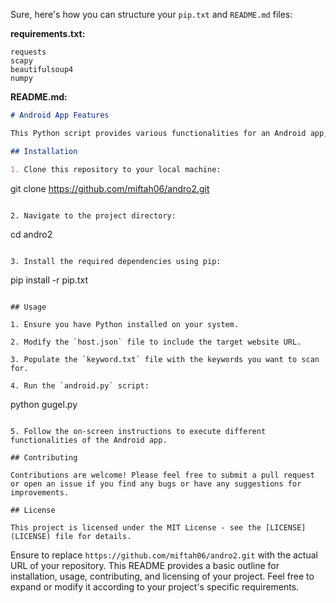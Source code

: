 Sure, here's how you can structure your `pip.txt` and `README.md` files:

**requirements.txt:**
```
requests
scapy
beautifulsoup4
numpy
```

**README.md:**
```markdown
# Android App Features

This Python script provides various functionalities for an Android app, including manipulating promo coupons, sending data to an index server, identifying discounts, tracking prices, and scanning keywords on websites.

## Installation

1. Clone this repository to your local machine:

```
git clone https://github.com/miftah06/andro2.git
```

2. Navigate to the project directory:

```
cd andro2
```

3. Install the required dependencies using pip:

```
pip install -r pip.txt
```

## Usage

1. Ensure you have Python installed on your system.

2. Modify the `host.json` file to include the target website URL.

3. Populate the `keyword.txt` file with the keywords you want to scan for.

4. Run the `android.py` script:

```
python gugel.py
```

5. Follow the on-screen instructions to execute different functionalities of the Android app.

## Contributing

Contributions are welcome! Please feel free to submit a pull request or open an issue if you find any bugs or have any suggestions for improvements.

## License

This project is licensed under the MIT License - see the [LICENSE](LICENSE) file for details.
```

Ensure to replace `https://github.com/miftah06/andro2.git` with the actual URL of your repository. This README provides a basic outline for installation, usage, contributing, and licensing of your project. Feel free to expand or modify it according to your project's specific requirements.
